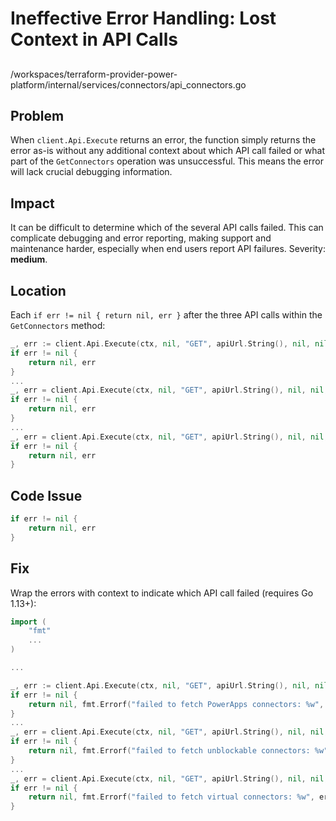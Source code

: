 # Ineffective Error Handling: Lost Context in API Calls

##

/workspaces/terraform-provider-power-platform/internal/services/connectors/api_connectors.go

## Problem

When `client.Api.Execute` returns an error, the function simply returns the error as-is without any additional context about which API call failed or what part of the `GetConnectors` operation was unsuccessful. This means the error will lack crucial debugging information.

## Impact

It can be difficult to determine which of the several API calls failed. This can complicate debugging and error reporting, making support and maintenance harder, especially when end users report API failures. Severity: **medium**.

## Location

Each `if err != nil { return nil, err }` after the three API calls within the `GetConnectors` method:

```go
_, err := client.Api.Execute(ctx, nil, "GET", apiUrl.String(), nil, nil, []int{http.StatusOK}, &connectorArray)
if err != nil {
	return nil, err
}
...
_, err = client.Api.Execute(ctx, nil, "GET", apiUrl.String(), nil, nil, []int{http.StatusOK}, &unblockableConnectorArray)
if err != nil {
	return nil, err
}
...
_, err = client.Api.Execute(ctx, nil, "GET", apiUrl.String(), nil, nil, []int{http.StatusOK}, &virtualConnectorArray)
if err != nil {
	return nil, err
}
```

## Code Issue

```go
if err != nil {
	return nil, err
}
```

## Fix

Wrap the errors with context to indicate which API call failed (requires Go 1.13+):

```go
import (
	"fmt"
	...
)

...

_, err := client.Api.Execute(ctx, nil, "GET", apiUrl.String(), nil, nil, []int{http.StatusOK}, &connectorArray)
if err != nil {
	return nil, fmt.Errorf("failed to fetch PowerApps connectors: %w", err)
}
...
_, err = client.Api.Execute(ctx, nil, "GET", apiUrl.String(), nil, nil, []int{http.StatusOK}, &unblockableConnectorArray)
if err != nil {
	return nil, fmt.Errorf("failed to fetch unblockable connectors: %w", err)
}
...
_, err = client.Api.Execute(ctx, nil, "GET", apiUrl.String(), nil, nil, []int{http.StatusOK}, &virtualConnectorArray)
if err != nil {
	return nil, fmt.Errorf("failed to fetch virtual connectors: %w", err)
}
```
